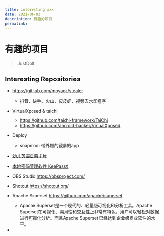 ```yaml
---
title: interesting xxx
date: 2021-06-03
description: 有趣的项目
permalink:
---
```


# 有趣的项目
> JustDoIt

## Interesting Repositories
- https://github.com/moyada/stealer
    + 抖音、快手、火山、皮皮虾，视频去水印程序

- VirtualXposed & taichi
    + https://github.com/taichi-framework/TaiChi
    + https://github.com/android-hacker/VirtualXposed

- Deploy
    + snapmod: 带外框的截屏的app

- [幼儿英语启蒙卡片](http://www.kizclub.com/whatsnew.htm)

- [本地密码管理软件 KeePassX](https://github.com/keepassx/keepassx)
- OBS Studio https://obsproject.com/
- Shotcut https://shotcut.org/
- Apache Superset https://github.com/apache/superset
  - Apache Superset是一个现代的、轻量级可视化BI分析工具。Apache Superset在可视化、易用性和交互性上非常有特色，用户可以轻松对数据进行可视化分析。而且Apache Superset 已经达到企业级商业软件的水平。
- 